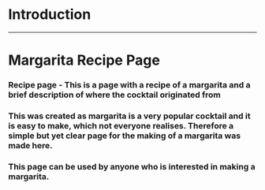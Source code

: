 # Introduction
---
# Margarita Recipe Page

### Recipe page - This is a page with a recipe of a margarita and a brief description of where the cocktail originated from 

### This was created as margarita is a very popular cocktail and it is easy to make, which not everyone realises. Therefore a simple but yet clear page for the making of a margarita was made here. 

### This page can be used by anyone who is interested in making a margarita. 
